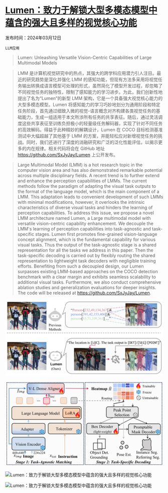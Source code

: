# [Lumen：致力于解锁大型多模态模型中蕴含的强大且多样的视觉核心功能](https://arxiv.org/abs/2403.07304)

发布时间：2024年03月12日

`LLM应用`

> Lumen: Unleashing Versatile Vision-Centric Capabilities of Large Multimodal Models

> LMM 是计算机视觉研究中的热点，其强大的跨学科应用潜力引人注目。最近的研究趋势是深化并强化 LMM 的感知功能，但现有方法多采用将视觉任务输出转换成语言模型可处理的形式，虽然简化了模型开发过程，却忽略了不同视觉任务的独特性，限制了感知能力的学习进步。为此，我们创新性地提出了名为“Lumen”的新型 LMM 架构，它是一个具备强大视觉核心能力的大型多模态模型。Lumen 将感知能力的学习巧妙地划分为通用阶段和特定任务阶段，首先通过细致入微的视觉-语言概念对齐构建各类视觉任务的基础能力，生成一组适用于本文所涉所有任务的共享表征。随后，通过灵活调度这些共享表征至训练负担极小的轻量级任务解码器，实现了针对不同任务的高效解码。得益于此种精妙的解耦设计，Lumen 在 COCO 目标检测基准测试中大幅超越了其他基于 LMM 的方案，并能轻松应对新增视觉任务的挑战。同时，我们还进行了深度的消融研究和广泛的泛化性能评估，以揭示更多的内在规律。相关代码将会在 GitHub 地址 https://github.com/SxJyJay/Lumen 上公开发布。

> Large Multimodal Model (LMM) is a hot research topic in the computer vision area and has also demonstrated remarkable potential across multiple disciplinary fields. A recent trend is to further extend and enhance the perception capabilities of LMMs. The current methods follow the paradigm of adapting the visual task outputs to the format of the language model, which is the main component of a LMM. This adaptation leads to convenient development of such LMMs with minimal modifications, however, it overlooks the intrinsic characteristics of diverse visual tasks and hinders the learning of perception capabilities. To address this issue, we propose a novel LMM architecture named Lumen, a Large multimodal model with versatile vision-centric capability enhancement. We decouple the LMM's learning of perception capabilities into task-agnostic and task-specific stages. Lumen first promotes fine-grained vision-language concept alignment, which is the fundamental capability for various visual tasks. Thus the output of the task-agnostic stage is a shared representation for all the tasks we address in this paper. Then the task-specific decoding is carried out by flexibly routing the shared representation to lightweight task decoders with negligible training efforts. Benefiting from such a decoupled design, our Lumen surpasses existing LMM-based approaches on the COCO detection benchmark with a clear margin and exhibits seamless scalability to additional visual tasks. Furthermore, we also conduct comprehensive ablation studies and generalization evaluations for deeper insights. The code will be released at https://github.com/SxJyJay/Lumen.

![Lumen：致力于解锁大型多模态模型中蕴含的强大且多样的视觉核心功能](../../../paper_images/2403.07304/x1.png)

![Lumen：致力于解锁大型多模态模型中蕴含的强大且多样的视觉核心功能](../../../paper_images/2403.07304/x2.png)

![Lumen：致力于解锁大型多模态模型中蕴含的强大且多样的视觉核心功能](../../../paper_images/2403.07304/x3.png)

![Lumen：致力于解锁大型多模态模型中蕴含的强大且多样的视觉核心功能](../../../paper_images/2403.07304/x4.png)